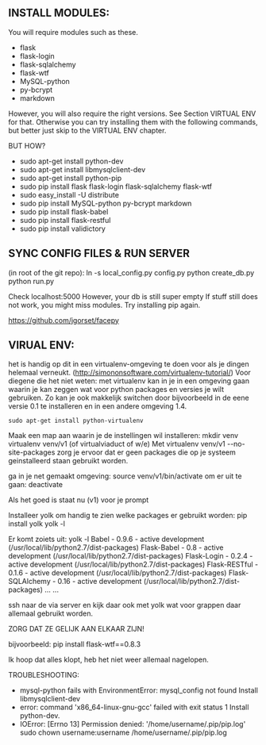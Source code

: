 ## INSTALL MODULES:

You will require modules such as these.

 - flask
 - flask-login
 - flask-sqlalchemy
 - flask-wtf
 - MySQL-python
 - py-bcrypt
 - markdown

However, you will also require the right versions. See Section VIRTUAL ENV for
that. Otherwise you can try installing them with the following commands, but
better just skip to the VIRTUAL ENV chapter.

BUT HOW?
* sudo apt-get install python-dev
* sudo apt-get install libmysqlclient-dev
* sudo apt-get install python-pip
* sudo pip install flask flask-login flask-sqlalchemy flask-wtf
* sudo easy_install -U distribute
* sudo pip install MySQL-python py-bcrypt markdown
* sudo pip install flask-babel
* sudo pip install flask-restful
* sudo pip install validictory

## SYNC CONFIG FILES & RUN SERVER
(in root of the git repo):
ln -s local_config.py config.py
python create_db.py
python run.py

Check localhost:5000
However, your db is still super empty
If stuff still does not work, you might miss modules. Try installing pip again.

https://github.com/jgorset/facepy

## VIRUAL ENV:
het is handig op dit in een virtualenv-omgeving te doen voor als je dingen
helemaal verneukt.
(http://simononsoftware.com/virtualenv-tutorial/)
Voor diegene die het niet weten: met virtualenv kan in je in een omgeving gaan
waarin je kan zeggen wat voor python packages en versies je wilt gebruiken. Zo
kan je ook makkelijk switchen door bijvoorbeeld in de eene versie 0.1 te
installeren en in een andere omgeving 1.4.

	sudo apt-get install python-virtualenv

Maak een map aan waarin je de instellingen wil installeren:
mkdir venv
	virtualenv venv/v1 (of virtualviaduct of w/e)
Met
	virtualenv venv/v1 --no-site-packages
zorg je ervoor dat er geen packages die op je systeem geinstalleerd staan
gebruikt worden.

ga in je net gemaakt omgeving:
	source venv/v1/bin/activate
om er uit te gaan:
	deactivate

Als het goed is staat nu (v1) voor je prompt

Installeer yolk om handig te zien welke packages er gebruikt worden:
	pip install yolk
	yolk -l

Er komt zoiets uit:
yolk -l
Babel           - 0.9.6        - active development (/usr/local/lib/python2.7/dist-packages)
Flask-Babel     - 0.8          - active development (/usr/local/lib/python2.7/dist-packages)
Flask-Login     - 0.2.4        - active development (/usr/local/lib/python2.7/dist-packages)
Flask-RESTful   - 0.1.6        - active development (/usr/local/lib/python2.7/dist-packages)
Flask-SQLAlchemy - 0.16         - active development (/usr/local/lib/python2.7/dist-packages)
...
...

ssh naar de via server en kijk daar ook met yolk wat voor grappen daar allemaal
gebruikt worden.

ZORG DAT ZE GELIJK AAN ELKAAR ZIJN!

bijvoorbeeld:
	pip install flask-wtf==0.8.3

Ik hoop dat alles klopt, heb het niet weer allemaal nagelopen.

TROUBLESHOOTING:
- mysql-python fails with EnvironmentError: mysql_config not found
Install libmysqlclient-dev
- error: command 'x86_64-linux-gnu-gcc' failed with exit status 1
Install python-dev. 
- IOError: [Errno 13] Permission denied: '/home/username/.pip/pip.log'
sudo chown username:username /home/username/.pip/pip.log

